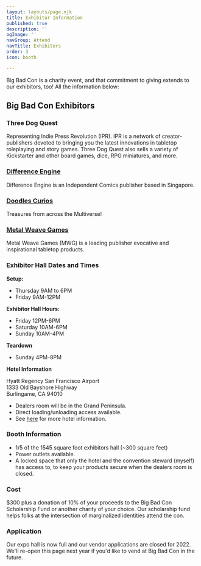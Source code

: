 ```yaml
---
layout: layouts/page.njk
title: Exhibitor Information
published: true
description: ''
ogImage: ''
navGroup: Attend
navTitle: Exhibitors
order: 3
icon: booth

---
```

Big Bad Con is a charity event, and that commitment to giving extends to our exhibitors, too! All the information below:

## Big Bad Con Exhibitors

### Three Dog Quest

Representing Indie Press Revolution (IPR). IPR is a network of creator-publishers devoted to bringing you the latest innovations in tabletop roleplaying and story games. Three Dog Quest also sells a variety of Kickstarter and other board games, dice, RPG miniatures, and more.

### [Difference Engine](https://differenceengine.sg/)

Difference Engine is an Independent Comics publisher based in Singapore.

### [Doodles Curios](https://www.etsy.com/shop/doodlescurios/?etsrc=sdt)

Treasures from across the Multiverse!

### [Metal Weave Games](https://metalweavegames.com/)

Metal Weave Games (MWG) is a leading publisher evocative and inspirational tabletop products.

### Exhibitor Hall Dates and Times

**Setup:**

* Thursday 9AM to 6PM
* Friday 9AM-12PM

**Exhibitor Hall Hours:**

* Friday 12PM-6PM
* Saturday 10AM-6PM
* Sunday 10AM-4PM

**Teardown**

* Sunday 4PM-8PM

**Hotel Information**

Hyatt Regency San Francisco Airport  
1333 Old Bayshore Highway  
Burlingame, CA 94010

* Dealers room will be in the Grand Peninsula.
* Direct loading/unloading access available.
* See [here](/hotel) for more hotel information.

### Booth Information

* 1/5 of the 1545 square foot exhibitors hall (\~300 square feet)
* Power outlets available.
* A locked space that only the hotel and the convention steward (myself) has access to, to keep your products secure when the dealers room is closed.

### Cost

$300 plus a donation of 10% of your proceeds to the Big Bad Con Scholarship Fund or another charity of your choice. Our scholarship fund helps folks at the intersection of marginalized identities attend the con.

### Application

Our expo hall is now full and our vendor applications are closed for 2022. We'll re-open this page next year if you'd like to vend at Big Bad Con in the future.